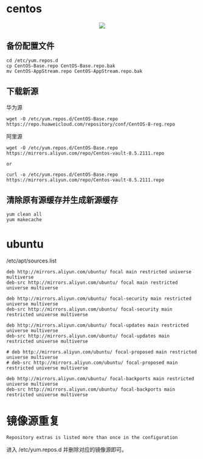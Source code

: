 

# centos

<div align="center"><img src="https://github.com/laneston/Pictures/blob/master/HUAWEI_repository/HUAWEI_repository.png"></div>

## 备份配置文件

```
cd /etc/yum.repos.d
cp CentOS-Base.repo CentOS-Base.repo.bak
mv CentOS-AppStream.repo CentOS-AppStream.repo.bak
```

## 下载新源

华为源
```
wget -O /etc/yum.repos.d/CentOS-Base.repo https://repo.huaweicloud.com/repository/conf/CentOS-8-reg.repo
```

阿里源
```
wget -O /etc/yum.repos.d/CentOS-Base.repo https://mirrors.aliyun.com/repo/Centos-vault-8.5.2111.repo

or

curl -o /etc/yum.repos.d/CentOS-Base.repo https://mirrors.aliyun.com/repo/Centos-vault-8.5.2111.repo
```

## 清除原有源缓存并生成新源缓存

```
yum clean all
yum makecache
```


# ubuntu

/etc/apt/sources.list

```
deb http://mirrors.aliyun.com/ubuntu/ focal main restricted universe multiverse
deb-src http://mirrors.aliyun.com/ubuntu/ focal main restricted universe multiverse

deb http://mirrors.aliyun.com/ubuntu/ focal-security main restricted universe multiverse
deb-src http://mirrors.aliyun.com/ubuntu/ focal-security main restricted universe multiverse

deb http://mirrors.aliyun.com/ubuntu/ focal-updates main restricted universe multiverse
deb-src http://mirrors.aliyun.com/ubuntu/ focal-updates main restricted universe multiverse

# deb http://mirrors.aliyun.com/ubuntu/ focal-proposed main restricted universe multiverse
# deb-src http://mirrors.aliyun.com/ubuntu/ focal-proposed main restricted universe multiverse

deb http://mirrors.aliyun.com/ubuntu/ focal-backports main restricted universe multiverse
deb-src http://mirrors.aliyun.com/ubuntu/ focal-backports main restricted universe multiverse
```

# 镜像源重复

```
Repository extras is listed more than once in the configuration
```

进入 /etc/yum.repos.d 并删除对应的镜像源即可。